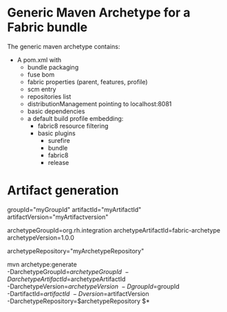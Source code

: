 # Generic Maven Archetype for a Fabric bundle
The generic maven archetype contains:
 * A pom.xml with
   - bundle packaging
   - fuse bom
   - fabric properties (parent, features, profile)
   - scm entry
   - repositories list
   - distributionManagement pointing to localhost:8081
   - basic dependencies
   - a default build profile embedding:
      - fabric8 resource filtering
      - basic plugins
         - surefire
         - bundle
         - fabric8
         - release
         

# Artifact generation
groupId="myGroupId"
artifactId="myArtifactId"
artifactVersion="myArtifactversion"

archetypeGroupId=org.rh.integration
archetypeArtifactId=fabric-archetype
archetypeVersion=1.0.0

archetypeRepository="myArchetypeRepository"


mvn archetype:generate                                  \
      -DarchetypeGroupId=$archetypeGroupId                \
      -DarchetypeArtifactId=$archetypeArtifactId         \
      -DarchetypeVersion=$archetypeVersion                \
      -DgroupId=$groupId                                \
      -DartifactId=$artifactId                          \
      -Dversion=$artifactVersion                        \
      -DarchetypeRepository=$archetypeRepository $*

